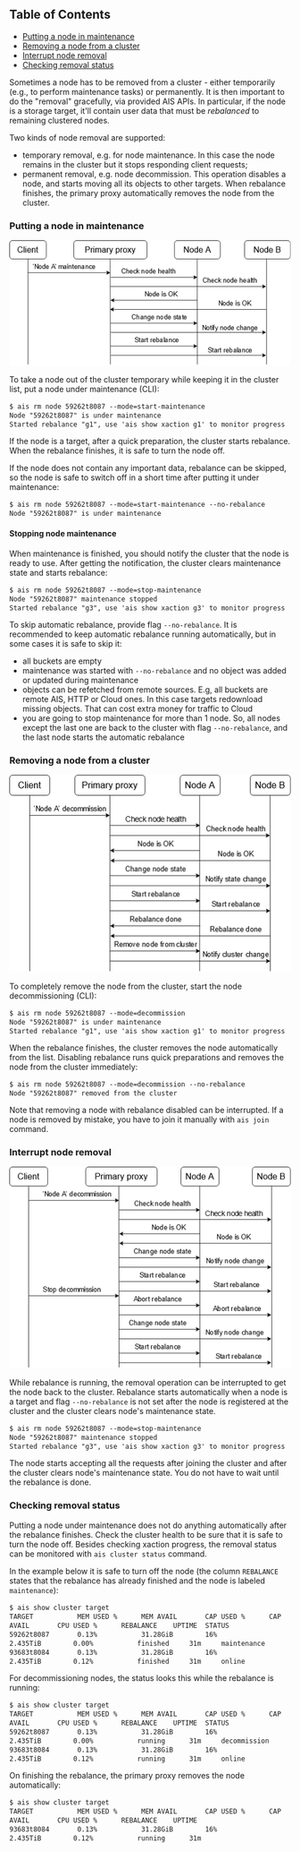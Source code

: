 ## Table of Contents

- [Putting a node in maintenance](#putting-a-node-in-maintenance)
- [Removing a node from a cluster](#removing-a-node-from-a-cluster)
- [Interrupt node removal](#interrupt-node-removal)
- [Checking removal status](#checking-removal-status)

Sometimes a node has to be removed from a cluster - either temporarily (e.g., to perform maintenance tasks) or permanently. It is then important to do the "removal" gracefully, via provided AIS APIs. In particular, if the node is a storage target, it'll contain user data that must be *rebalanced* to remaining clustered nodes.

Two kinds of node removal are supported:

- temporary removal, e.g. for node maintenance. In this case the node remains in the cluster but it stops responding client requests;
- permanent removal, e.g. node decommission. This operation disables a node, and starts moving all its objects to other targets. When rebalance finishes, the primary proxy automatically removes the node from the cluster.

### Putting a node in maintenance

<img src="docs/images/maintenance.png" alt="Put a node under maintenance">

To take a node out of the cluster temporary while keeping it in the cluster list, put a node under maintenance (CLI):

```console
$ ais rm node 59262t8087 --mode=start-maintenance
Node "59262t8087" is under maintenance
Started rebalance "g1", use 'ais show xaction g1' to monitor progress
```

If the node is a target, after a quick preparation, the cluster starts rebalance. When the rebalance finishes, it is safe to turn the node off.

If the node does not contain any important data, rebalance can be skipped, so the node is safe to switch off in a short time after putting it under maintenance:

```console
$ ais rm node 59262t8087 --mode=start-maintenance --no-rebalance
Node "59262t8087" is under maintenance
```

#### Stopping node maintenance

When maintenance is finished, you should notify the cluster that the node is ready to use.
After getting the notification, the cluster clears maintenance state and starts rebalance:

```console
$ ais rm node 59262t8087 --mode=stop-maintenance
Node "59262t8087" maintenance stopped
Started rebalance "g3", use 'ais show xaction g3' to monitor progress
```

To skip automatic rebalance, provide flag `--no-rebalance`.
It is recommended to keep automatic rebalance running automatically, but in some cases it is safe to skip it:

- all buckets are empty
- maintenance was started with `--no-rebalance` and no object was added or updated during maintenance
- objects can be refetched from remote sources. E.g, all buckets are remote AIS, HTTP or Cloud ones. In this case targets redownload missing objects. That can cost extra money for traffic to Cloud
- you are going to stop maintenance for more than 1 node. So, all nodes except the last one are back to the cluster with flag `--no-rebalance`, and the last node starts the automatic rebalance

### Removing a node from a cluster

<img src="docs/images/decommission.png" alt="Decommission a node">

To completely remove the node from the cluster, start the node decommissioning (CLI):

```console
$ ais rm node 59262t8087 --mode=decommission
Node "59262t8087" is under maintenance
Started rebalance "g1", use 'ais show xaction g1' to monitor progress
```

When the rebalance finishes, the cluster removes the node automatically from the list.
Disabling rebalance runs quick preparations and removes the node from the cluster immediately:

```console
$ ais rm node 59262t8087 --mode=decommission --no-rebalance
Node "59262t8087" removed from the cluster
```

Note that removing a node with rebalance disabled can be interrupted. If a node is removed by mistake, you have to join it manually with `ais join` command.

### Interrupt node removal

<img src="docs/images/decommission_abort.png" alt="Interrupt node removal">

While rebalance is running, the removal operation can be interrupted to get the node back to the cluster.
Rebalance starts automatically when a node is a target and flag `--no-rebalance` is not set after the node is registered at the cluster and the cluster clears node's maintenance state.

```console
$ ais rm node 59262t8087 --mode=stop-maintenance
Node "59262t8087" maintenance stopped
Started rebalance "g3", use 'ais show xaction g3' to monitor progress
```

The node starts accepting all the requests after joining the cluster and after the cluster clears node's maintenance state. You do not have to wait until the rebalance is done.

### Checking removal status

Putting a node under maintenance does not do anything automatically after the rebalance finishes. Check the cluster health to be sure that it is safe to turn the node off. Besides checking xaction progress, the removal status can be monitored with `ais cluster status` command.

In the example below it is safe to turn off the node (the column `REBALANCE` states that the rebalance has already finished and the node is labeled `maintenance`):

```console
$ ais show cluster target
TARGET           MEM USED %      MEM AVAIL       CAP USED %      CAP AVAIL       CPU USED %      REBALANCE    UPTIME  STATUS
59262t8087       0.13%           31.28GiB        16%             2.435TiB        0.00%           finished     31m     maintenance
93683t8084       0.13%           31.28GiB        16%             2.435TiB        0.12%           finished     31m     online
```

For decommissioning nodes, the status looks this while the rebalance is running:

```console
$ ais show cluster target
TARGET           MEM USED %      MEM AVAIL       CAP USED %      CAP AVAIL       CPU USED %      REBALANCE    UPTIME  STATUS
59262t8087       0.13%           31.28GiB        16%             2.435TiB        0.00%           running      31m     decommission
93683t8084       0.13%           31.28GiB        16%             2.435TiB        0.12%           running      31m     online
```

On finishing the rebalance, the primary proxy removes the node automatically:

```console
$ ais show cluster target
TARGET           MEM USED %      MEM AVAIL       CAP USED %      CAP AVAIL       CPU USED %      REBALANCE    UPTIME
93683t8084       0.13%           31.28GiB        16%             2.435TiB        0.12%           running      31m
```
